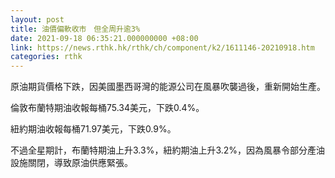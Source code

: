 ```yaml
---
layout: post
title: 油價偏軟收市　但全周升逾3%
date: 2021-09-18 06:35:21.000000000 +08:00
link: https://news.rthk.hk/rthk/ch/component/k2/1611146-20210918.htm
categories: rthk
---
```


原油期貨價格下跌，因美國墨西哥灣的能源公司在風暴吹襲過後，重新開始生產。

倫敦布蘭特期油收報每桶75.34美元，下跌0.4%。

紐約期油收報每桶71.97美元，下跌0.9%。

不過全星期計，布蘭特期油上升3.3%，紐約期油上升3.2%，因為風暴令部分產油設施關閉，導致原油供應緊張。
